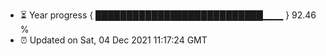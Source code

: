 - ⏳ Year progress { ███████████████████████████▁▁▁ } 92.46 %
- ⏰ Updated on Sat, 04 Dec 2021 11:17:24 GMT


